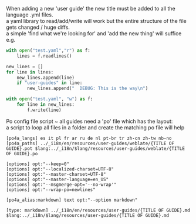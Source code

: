 When adding a new 'user guide' the new title must be added to all the language .yml files.      
a yaml library to read/add/write will work but the entire structure of the file gets changed / huge diffs.    
a simple 'find what we're looking for' and 'add the new thing' will suffice    
e.g.    
```Python
with open("test.yaml","r") as f:
	lines = f.readlines()

new_lines = []
for line in lines:
	new_lines.append(line)
	if "user-guides" in line:
		new_lines.append("  DEBUG: This is the way\n")

with open("test.yaml", "w") as f:
	for line in new_lines:
		f.write(line)
```


Po config file script ~ all guides need a 'po' file which has the layout:    
a script to loop all files in a folder and create the matching po file will help
```
[po4a_langs] es it pl fr ar ru de nl pt-br tr zh-cn zh-tw nb-no
[po4a_paths] ../_i18n/en/resources/user-guides/weblate/{TITLE OF GUIDE}.pot $lang:../_i18n/$lang/resources/user-guides/weblate/{TITLE OF GUIDE}.po

[options] opt:"--keep=0"
[options] opt:"--localized-charset=UTF-8"
[options] opt:"--master-charset=UTF-8"
[options] opt:"--master-language=en_US"
[options] opt:"--msgmerge-opt='--no-wrap'"
[options] opt:"--wrap-po=newlines"

[po4a_alias:markdown] text opt:"--option markdown"

[type: markdown] ../_i18n/en/resources/user-guides/{TITLE OF GUIDE}.md $lang:../_i18n/$lang/resources/user-guides/{TITLE OF GUIDE}.md
```
